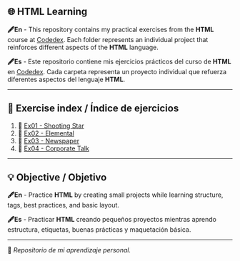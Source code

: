 ## 🌐 HTML Learning

<b>🖋️En</b> - This repository contains my practical exercises from the <b>HTML</b> course at [Codedex](https://www.codedex.io/). Each folder represents an individual project that reinforces different aspects of the <b>HTML</b> language.

<b>🖋️Es</b> - Este repositorio contiene mis ejercicios prácticos del curso de <b>HTML</b> en [Codedex](https://www.codedex.io/). Cada carpeta representa un proyecto individual que refuerza diferentes aspectos del lenguaje <b>HTML</b>.

---

## 📂 Exercise index / Índice de ejercicios

1. 🌠 [Ex01 - Shooting Star](./Ex01-Shooting-Star/)
2. 🌿 [Ex02 - Elemental](./Ex02-Elemental/)
3. 📰 [Ex03 - Newspaper](./Ex03-Newspaper/)
4. 🏢 [Ex04 - Corporate Talk](./Ex04-Corporate-Talk/)

---

## 💡 Objective / Objetivo

<b>🖋️En</b> - Practice <b>HTML</b> by creating small projects while learning structure, tags, best practices, and basic layout.

<b>🖋️Es</b> - Practicar <b>HTML</b> creando pequeños proyectos mientras aprendo estructura, etiquetas, buenas prácticas y maquetación básica.


---
📌 *Repositorio de mi aprendizaje personal.*
